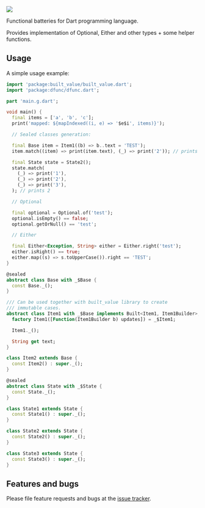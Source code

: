 ![](https://github.com/ookami-kb/dfunc/workflows/Dart%20CI/badge.svg)

Functional batteries for Dart programming language.

Provides implementation of Optional, Either and other types + some helper functions.

## Usage

A simple usage example:

```dart
import 'package:built_value/built_value.dart';
import 'package:dfunc/dfunc.dart';

part 'main.g.dart';

void main() {
  final items = ['a', 'b', 'c'];
  print('mapped: ${mapIndexed((i, e) => '$e$i', items)}');

  // Sealed classes generation:

  final Base item = Item1((b) => b..text = 'TEST');
  item.match((item) => print(item.text), (_) => print('2')); // prints TEST

  final State state = State2();
  state.match(
    (_) => print('1'),
    (_) => print('2'),
    (_) => print('3'),
  ); // prints 2

  // Optional

  final optional = Optional.of('test');
  optional.isEmpty() == false;
  optional.getOrNull() == 'test';

  // Either

  final Either<Exception, String> either = Either.right('test');
  either.isRight() == true;
  either.map((s) => s.toUpperCase()).right == 'TEST';
}

@sealed
abstract class Base with _$Base {
  const Base._();
}

/// Can be used together with built_value library to create
/// immutable cases.
abstract class Item1 with _$Base implements Built<Item1, Item1Builder>, Base {
  factory Item1([Function(Item1Builder b) updates]) = _$Item1;

  Item1._();

  String get text;
}

class Item2 extends Base {
  const Item2() : super._();
}

@sealed
abstract class State with _$State {
  const State._();
}

class State1 extends State {
  const State1() : super._();
}

class State2 extends State {
  const State2() : super._();
}

class State3 extends State {
  const State3() : super._();
}

```

## Features and bugs

Please file feature requests and bugs at the [issue tracker][tracker].

[tracker]: https://github.com/ookami-kb/dfunc/issues
